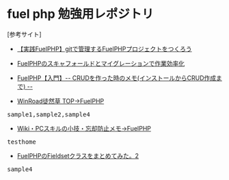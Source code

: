 # fuel php 勉強用レポジトリ

[参考サイト]

* [【実践FuelPHP】gitで管理するFuelPHPプロジェクトをつくろう](http://dev.classmethod.jp/server-side/framework/fuelphp003/)

* [FuelPHPのスキャフォールドとマイグレーションで作業効率化](megadreams14.com/?p=84)

* [FuelPHP【入門】-- CRUDを作った時のメモ(インストールからCRUD作成まで) --](http://qiita.com/ryurock/items/ae107a96699745a02560)

* [WinRoad徒然草 TOP->FuelPHP](http://w.builwing.info/category/fuelphp/)
<pre>
sample1,sample2,sample4
</pre>

* [Wiki・PCスキルの小技・忘却防止メモ->FuelPHP](http://tips.recatnap.info/wiki/FuelPHP)
<pre>
testhome
</pre>

* [FuelPHPのFieldsetクラスをまとめてみた。2](http://blog.fagai.net/2012/10/29/fuelphp_fieldset_2/)
<pre>
sample4
</pre>